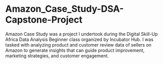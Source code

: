 # Amazon_Case_Study-DSA-Capstone-Project
Amazon Case Study was a project I undertook during the Digital Skill-Up Africa Data Analysis Beginner class organized by Incubator Hub. I was tasked with analyzing product and customer review data of sellers on Amazon to generate insights that can guide product improvement, marketing strategies, and customer engagement.
